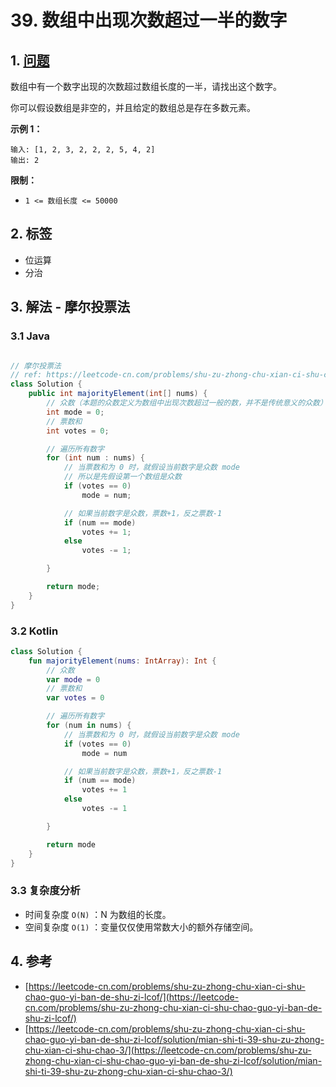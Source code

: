 # 39. 数组中出现次数超过一半的数字

## 1. [问题](https://leetcode-cn.com/problems/shu-zu-zhong-chu-xian-ci-shu-chao-guo-yi-ban-de-shu-zi-lcof/)

数组中有一个数字出现的次数超过数组长度的一半，请找出这个数字。

你可以假设数组是非空的，并且给定的数组总是存在多数元素。

**示例 1：**

```text
输入: [1, 2, 3, 2, 2, 2, 5, 4, 2]
输出: 2
```

**限制：**

* `1 <= 数组长度 <= 50000`

## 2. 标签

* 位运算
* 分治

## 3. 解法 - 摩尔投票法

### 3.1 Java

```java

// 摩尔投票法
// ref: https://leetcode-cn.com/problems/shu-zu-zhong-chu-xian-ci-shu-chao-guo-yi-ban-de-shu-zi-lcof/solution/mian-shi-ti-39-shu-zu-zhong-chu-xian-ci-shu-chao-3/
class Solution {
    public int majorityElement(int[] nums) {
        // 众数（本题的众数定义为数组中出现次数超过一般的数，并不是传统意义的众数）
        int mode = 0;
        // 票数和
        int votes = 0;

        // 遍历所有数字
        for (int num : nums) {
            // 当票数和为 0 时，就假设当前数字是众数 mode
            // 所以是先假设第一个数组是众数
            if (votes == 0)
                mode = num;

            // 如果当前数字是众数，票数+1，反之票数-1
            if (num == mode)
                votes += 1;
            else
                votes -= 1;

        }

        return mode;
    }
}
```

### 3.2 Kotlin

```kotlin
class Solution {
    fun majorityElement(nums: IntArray): Int {
        // 众数
        var mode = 0
        // 票数和
        var votes = 0

        // 遍历所有数字
        for (num in nums) {
            // 当票数和为 0 时，就假设当前数字是众数 mode
            if (votes == 0)
                mode = num

            // 如果当前数字是众数，票数+1，反之票数-1
            if (num == mode)
                votes += 1
            else
                votes -= 1

        }

        return mode
    }
}
```

### 3.3 复杂度分析

* 时间复杂度 `O(N)` ：N 为数组的长度。
* 空间复杂度 `O(1)` ：变量仅仅使用常数大小的额外存储空间。

## 4. 参考

* [https://leetcode-cn.com/problems/shu-zu-zhong-chu-xian-ci-shu-chao-guo-yi-ban-de-shu-zi-lcof/](https://leetcode-cn.com/problems/shu-zu-zhong-chu-xian-ci-shu-chao-guo-yi-ban-de-shu-zi-lcof/)
* [https://leetcode-cn.com/problems/shu-zu-zhong-chu-xian-ci-shu-chao-guo-yi-ban-de-shu-zi-lcof/solution/mian-shi-ti-39-shu-zu-zhong-chu-xian-ci-shu-chao-3/](https://leetcode-cn.com/problems/shu-zu-zhong-chu-xian-ci-shu-chao-guo-yi-ban-de-shu-zi-lcof/solution/mian-shi-ti-39-shu-zu-zhong-chu-xian-ci-shu-chao-3/)

